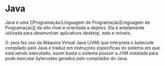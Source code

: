# Java
Java é uma [[Programação/Linguagem de Programação|Linguagem de Programação]] de alto nível e orientada a objetos. Ela é amplamente utilizada para desenvolver aplicativos desktop, web e móveis.

O Java faz uso da Máquina Virtual Java (JVM) que interpreta o bytecode compilado pelo Java e traduz em instruções especificas do sistema em que está sendo executado, assim basta o sistema possuir a JVM instalada para pode executar bytecodes gerados pelo compilador do Java.

